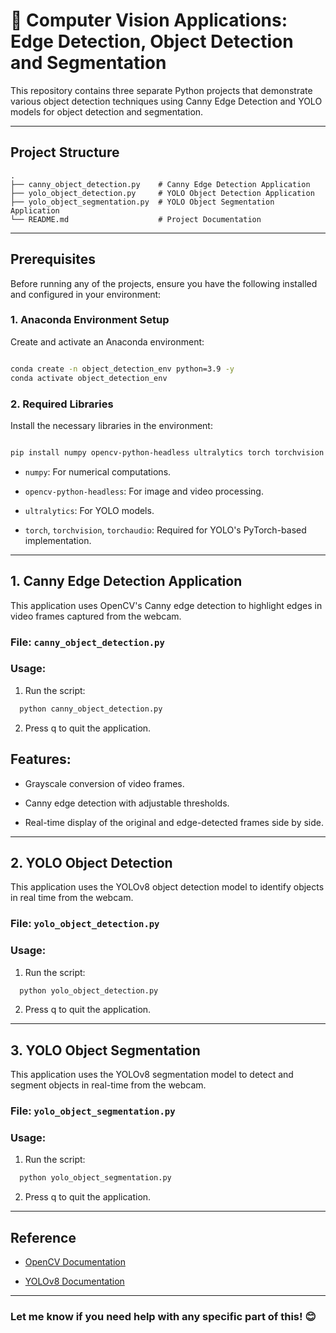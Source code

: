 # :pushpin: Computer Vision Applications: Edge Detection, Object Detection and Segmentation 

This repository contains three separate Python projects that demonstrate various object detection techniques using Canny Edge Detection and YOLO models for object detection and segmentation.

---

## **Project Structure**
```plaintext
.
├── canny_object_detection.py    # Canny Edge Detection Application
├── yolo_object_detection.py     # YOLO Object Detection Application
├── yolo_object_segmentation.py  # YOLO Object Segmentation Application
└── README.md                    # Project Documentation

```
---

## **Prerequisites**
Before running any of the projects, ensure you have the following installed and configured in your environment:

### 1. Anaconda Environment Setup
Create and activate an Anaconda environment:

```bash

conda create -n object_detection_env python=3.9 -y
conda activate object_detection_env

```

### 2. Required Libraries
Install the necessary libraries in the environment:

```bash

pip install numpy opencv-python-headless ultralytics torch torchvision torchaudio
```

- `numpy`: For numerical computations.
* `opencv-python-headless`: For image and video processing.
+ `ultralytics`: For YOLO models.
- `torch`, `torchvision`, `torchaudio`: Required for YOLO's PyTorch-based implementation.

---
## 1.  Canny Edge Detection Application
This application uses OpenCV's Canny edge detection to highlight edges in video frames captured from the webcam.

### File: `canny_object_detection.py`

### Usage:

1. Run the script:
```bash
  python canny_object_detection.py
```

2. Press q to quit the application.

## Features:
- Grayscale conversion of video frames.
* Canny edge detection with adjustable thresholds.
+ Real-time display of the original and edge-detected frames side by side.

---

## 2.  YOLO Object Detection
This application uses the YOLOv8 object detection model to identify objects in real time from the webcam.

### File: `yolo_object_detection.py`

### Usage:

1. Run the script:
```bash
  python yolo_object_detection.py
```

2. Press q to quit the application.

---
## 3. YOLO Object Segmentation
This application uses the YOLOv8 segmentation model to detect and segment objects in real-time from the webcam.

### File: `yolo_object_segmentation.py`

### Usage:

1. Run the script:
```bash
  python yolo_object_segmentation.py

```

2. Press q to quit the application.

---
## Reference
- [OpenCV Documentation](https://github.com/opencv/opencv)
* [YOLOv8 Documentation](https://github.com/ultralytics/ultralytics/blob/main/docs/en/models/yolov8.md)

---
### Let me know if you need help with any specific part of this! 😊  

